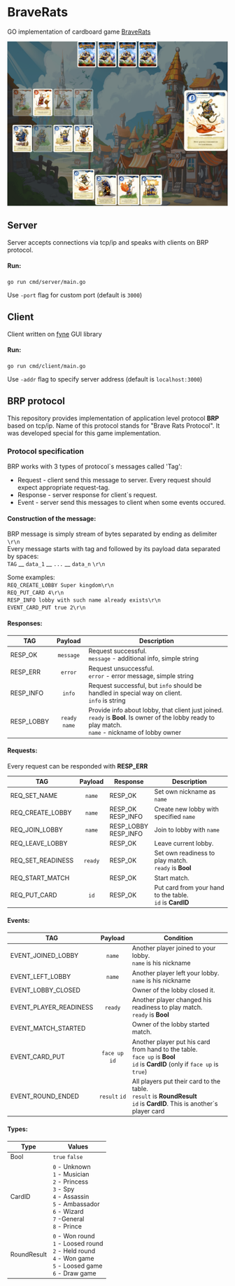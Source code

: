 # BraveRats

GO implementation of cardboard game [BraveRats](https://boardgamegeek.com/boardgame/112373/braverats)

<p align="center">
  <img src="https://raw.githubusercontent.com/yuriimakohon/braverats/master/screenshot_1.png" alt="photo5443094174451740500" border="0">
</p>

## Server

Server accepts connections via tcp/ip and speaks with clients on BRP protocol.

#### Run:

`go run cmd/server/main.go`

Use `-port` flag for custom port (default is `3000`)

## Client

Client written on [fyne](https://github.com/fyne-io/fyne) GUI library

#### Run:

`go run cmd/client/main.go`

Use `-addr` flag to specify server address (default is `localhost:3000`)

## BRP protocol

This repository provides implementation of application level protocol **BRP** based on tcp/ip.
Name of this protocol stands for "Brave Rats Protocol". It was developed special for this game implementation.

### Protocol specification

BRP works with 3 types of protocol`s messages called 'Tag':

- Request - client send this message to server. Every request should expect appropriate request-tag.
- Response - server response for client`s request.
- Event - server send this messages to client when some events occured.

#### Construction of the message:

BRP message is simply stream of bytes separated by ending as delimiter `\r\n`  
Every message starts with tag and followed by its payload data separated by spaces:  
`TAG` __ `data_1` __ `...` __ `data_n` `\r\n`

Some examples:  
`REQ_CREATE_LOBBY Super kingdom\r\n`  
`REQ_PUT_CARD 4\r\n`  
`RESP_INFO lobby with such name already exists\r\n`  
`EVENT_CARD_PUT true 2\r\n`

#### Responses:

| **TAG**    |  **Payload**   | **Description**                                                                                                                                             |
|------------|:--------------:|-------------------------------------------------------------------------------------------------------------------------------------------------------------|
| RESP_OK    |   `message`    | Request successful.<br/>`message` - additional info, simple string                                                                                          |
| RESP_ERR   |    `error`     | Request unsuccessful.<br/>`error` - error message, simple string                                                                                            |
| RESP_INFO  |     `info`     | Request successful, but `info` should be handled in special way on client.<br/>`info` is string                                                             |
| RESP_LOBBY | `ready` `name` | Provide info about lobby, that client just joined.<br/>`ready` is **Bool**. Is owner of the lobby ready to play match.<br/>`name` - nickname of lobby owner |

#### Requests:
Every request can be responded with **RESP_ERR**

| **TAG**           | **Payload** | **Response**             | **Description**                                              |
|-------------------|:-----------:|--------------------------|--------------------------------------------------------------|
| REQ_SET_NAME      |   `name`    | RESP_OK                  | Set own nickname as `name`                                   |
| REQ_CREATE_LOBBY  |   `name`    | RESP_OK<br/>RESP_INFO    | Create new lobby with specified `name`                       |
| REQ_JOIN_LOBBY    |   `name`    | RESP_LOBBY<br/>RESP_INFO | Join to lobby with `name`                                    |
| REQ_LEAVE_LOBBY   |             | RESP_OK                  | Leave current lobby.                                         |
| REQ_SET_READINESS |   `ready`   | RESP_OK                  | Set own readiness to play match.<br/>`ready` is **Bool**     |
| REQ_START_MATCH   |             | RESP_OK                  | Start match.                                                 |
| REQ_PUT_CARD      |    `id`     | RESP_OK                  | Put card from your hand to the table.<br/>`id` is **CardID** |

#### Events:

| **TAG**                |  **Payload**   | **Condition**                                                                                                                      |
|------------------------|:--------------:|------------------------------------------------------------------------------------------------------------------------------------|
| EVENT_JOINED_LOBBY     |     `name`     | Another player joined to your lobby.<br/>`name` is his nickname                                                                    |
| EVENT_LEFT_LOBBY       |     `name`     | Another player left your lobby.<br/>`name` is his nickname                                                                         |
| EVENT_LOBBY_CLOSED     |                | Owner of the lobby closed it.                                                                                                      |
| EVENT_PLAYER_READINESS |    `ready`     | Another player changed his readiness to play match.<br/>`ready` is **Bool**                                                        |
| EVENT_MATCH_STARTED    |                | Owner of the lobby started match.                                                                                                  |
| EVENT_CARD_PUT         | `face up` `id` | Another player put his card from hand to the table.<br/>`face up` is **Bool**<br/>`id` is **CardID** (only if `face up` is `true`) |
| EVENT_ROUND_ENDED      | `result` `id`  | All players put their card to the table.<br/>`result` is **RoundResult**<br/>`id` is **CardID**. This is another`s player card     |

#### Types:

| **Type**    | **Values**                                                                                                                                                  |
|-------------|-------------------------------------------------------------------------------------------------------------------------------------------------------------|
| Bool        | `true` `false`                                                                                                                                              |
| CardID      | `0` - Unknown<br/>`1` - Musician<br/>`2` - Princess<br/>`3` - Spy<br/>`4` - Assassin<br/>`5` - Ambassador<br/>`6` - Wizard<br/>`7` -General<br/>`8` - Prince |
| RoundResult | `0` - Won round<br/>`1` - Loosed round<br/>`2` - Held round<br/>`4` - Won game<br/>`5` - Loosed game<br/>`6` - Draw game                                    |
